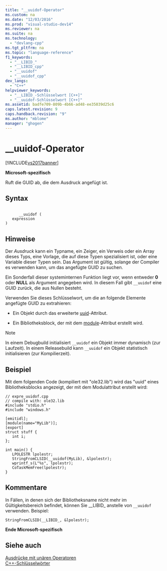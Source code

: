 ```yaml
---
title: "__uuidof-Operator"
ms.custom: na
ms.date: "12/03/2016"
ms.prod: "visual-studio-dev14"
ms.reviewer: na
ms.suite: na
ms.technology: 
  - "devlang-cpp"
ms.tgt_pltfrm: na
ms.topic: "language-reference"
f1_keywords: 
  - "__LIBID_"
  - "__LIBID_cpp"
  - "__uuidof"
  - "__uuidof_cpp"
dev_langs: 
  - "C++"
helpviewer_keywords: 
  - "__LIBID_-Schlüsselwort [C++]"
  - "__uuidof-Schlüsselwort [C++]"
ms.assetid: badfe709-809b-4b66-ad48-ee35039d25c6
caps.latest.revision: 9
caps.handback.revision: "9"
ms.author: "mblome"
manager: "ghogen"
---
```

# __uuidof-Operator
[!INCLUDE[vs2017banner](../assembler/inline/includes/vs2017banner.md)]

**Microsoft\-spezifisch**  
  
 Ruft die GUID ab, die dem Ausdruck angefügt ist.  
  
## Syntax  
  
```  
  
      __uuidof (  
   expression   
)  
```  
  
## Hinweise  
 Der *Ausdruck* kann ein Typname, ein Zeiger, ein Verweis oder ein Array dieses Typs, eine Vorlage, die auf diese Typen spezialisiert ist, oder eine Variable dieser Typen sein.  Das Argument ist gültig, solange der Compiler es verwenden kann, um das angefügte GUID zu suchen.  
  
 Ein Sonderfall dieser systeminternen Funktion liegt vor, wenn entweder **0** oder **NULL** als Argument angegeben wird.  In diesem Fall gibt `__uuidof` eine GUID zurück, die aus Nullen besteht.  
  
 Verwenden Sie dieses Schlüsselwort, um die an folgende Elemente angefügte GUID zu extrahieren:  
  
-   Ein Objekt durch das erweiterte [uuid](../cpp/uuid-cpp.md)\-Attribut.  
  
-   Ein Bibliotheksblock, der mit dem [module](../windows/module-cpp.md)\-Attribut erstellt wird.  
  
> [!NOTE]
>  In einem Debugbuild initialisiert `__uuidof` ein Objekt immer dynamisch \(zur Laufzeit\).  In einem Releasebuild kann `__uuidof` ein Objekt statistisch initialisieren \(zur Kompilierzeit\).  
  
## Beispiel  
 Mit dem folgenden Code \(kompiliert mit "ole32.lib"\) wird das "uuid" eines Bibliotheksblocks angezeigt, der mit dem Modulattribut erstellt wird:  
  
```  
// expre_uuidof.cpp  
// compile with: ole32.lib  
#include "stdio.h"  
#include "windows.h"  
  
[emitidl];  
[module(name="MyLib")];  
[export]  
struct stuff {  
   int i;  
};  
  
int main() {  
   LPOLESTR lpolestr;  
   StringFromCLSID(__uuidof(MyLib), &lpolestr);  
   wprintf_s(L"%s", lpolestr);  
   CoTaskMemFree(lpolestr);  
}  
```  
  
## Kommentare  
 In Fällen, in denen sich der Bibliotheksname nicht mehr im Gültigkeitsbereich befindet, können Sie \_\_LIBID\_ anstelle von `__uuidof` verwenden.  Beispiel:  
  
```  
StringFromCLSID(__LIBID_, &lpolestr);  
```  
  
 **Ende Microsoft\-spezifisch**  
  
## Siehe auch  
 [Ausdrücke mit unären Operatoren](../cpp/expressions-with-unary-operators.md)   
 [C\+\+\-Schlüsselwörter](../cpp/keywords-cpp.md)